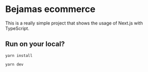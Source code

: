 # Bejamas ecommerce

This is a really simple project that shows the usage of Next.js with TypeScript.

## Run on your local?

```
yarn install
```

```
yarn dev
```

